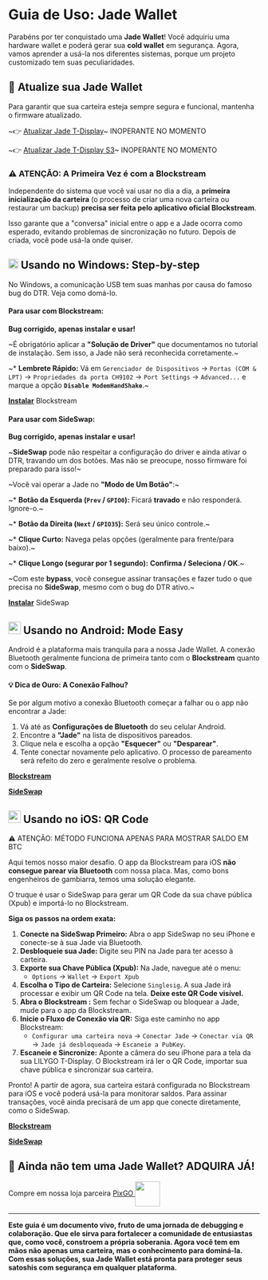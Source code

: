 # Guia de Uso: Jade Wallet

Parabéns por ter conquistado uma **Jade Wallet**! Você adquiriu uma hardware wallet e poderá gerar sua **cold wallet** em segurança. Agora, vamos aprender a usá-la nos diferentes sistemas, porque um projeto customizado tem suas peculiaridades.

## 🚀 Atualize sua Jade Wallet

Para garantir que sua carteira esteja sempre segura e funcional, mantenha o firmware atualizado.

~👉 [Atualizar Jade T-Display](https://github.com/CaTeIM/jade-diy/blob/main/atualizar_jade_tdisplay.md)~ INOPERANTE NO MOMENTO

~👉 [Atualizar Jade T-Display S3](https://github.com/CaTeIM/jade-diy/blob/main/atualizar_jade_tdisplays3.md)~ INOPERANTE NO MOMENTO

### ⚠️ ATENÇÃO: A Primeira Vez é com a Blockstream

Independente do sistema que você vai usar no dia a dia, a **primeira inicialização da carteira** (o processo de criar uma nova carteira ou restaurar um backup) **precisa ser feita pelo aplicativo oficial Blockstream**.

Isso garante que a "conversa" inicial entre o app e a Jade ocorra como esperado, evitando problemas de sincronização no futuro. Depois de criada, você pode usá-la onde quiser.

## <img src="https://cdn.jsdelivr.net/gh/devicons/devicon/icons/windows11/windows11-original.svg" width="20" height="20"/> Usando no Windows: Step-by-step

No Windows, a comunicação USB tem suas manhas por causa do famoso bug do DTR. Veja como domá-lo.

#### **Para usar com Blockstream:**

**Bug corrigido, apenas instalar e usar!**

~É obrigatório aplicar a **"Solução de Driver"** que documentamos no tutorial de instalação. Sem isso, a Jade não será reconhecida corretamente.~

~* **Lembrete Rápido:** Vá em `Gerenciador de Dispositivos` → `Portas (COM & LPT)` → `Propriedades da porta CH9102` → `Port Settings` → `Advanced...` e marque a opção **`Disable ModemHandShake`**.~

[**Instalar**](https://blockstream.com/app/) Blockstream

#### **Para usar com SideSwap:**

**Bug corrigido, apenas instalar e usar!**

~**SideSwap** pode não respeitar a configuração do driver e ainda ativar o DTR, travando um dos botões. Mas não se preocupe, nosso firmware foi preparado para isso!~

~Você vai operar a Jade no **"Modo de Um Botão"**:~

~* **Botão da Esquerda (`Prev` / `GPIO0`):** Ficará **travado** e não responderá. Ignore-o.~

~* **Botão da Direita (`Next` / `GPIO35`):** Será seu único controle.~

~* **Clique Curto:** Navega pelas opções (geralmente para frente/para baixo).~

~* **Clique Longo (segurar por 1 segundo):** **Confirma / Seleciona / OK**.~

~Com este **bypass**, você consegue assinar transações e fazer tudo o que precisa no **SideSwap**, mesmo com o bug do DTR ativo.~

[**Instalar**](https://sideswap.io/downloads/) SideSwap

## <img src="https://cdn.jsdelivr.net/gh/devicons/devicon/icons/android/android-original.svg" width="25" height="25"/> Usando no Android: Mode Easy

Android é a plataforma mais tranquila para a nossa Jade Wallet. A conexão Bluetooth geralmente funciona de primeira tanto com o **Blockstream** quanto com o **SideSwap**.

#### 💡 Dica de Ouro: A Conexão Falhou?

Se por algum motivo a conexão Bluetooth começar a falhar ou o app não encontrar a Jade:

1.  Vá até as **Configurações de Bluetooth** do seu celular Android.
2.  Encontre a **"Jade"** na lista de dispositivos pareados.
3.  Clique nela e escolha a opção **"Esquecer"** ou **"Desparear"**.
4.  Tente conectar novamente pelo aplicativo. O processo de pareamento será refeito do zero e geralmente resolve o problema.

[**Blockstream**](https://play.google.com/store/apps/details?id=com.greenaddress.greenbits_android_wallet)

[**SideSwap**](https://play.google.com/store/apps/details?id=io.sideswap)

## <img src="https://upload.wikimedia.org/wikipedia/commons/1/1b/Apple_logo_grey.svg" height="25"/> Usando no iOS: QR Code
⚠️ ATENÇÃO: MÉTODO FUNCIONA APENAS PARA MOSTRAR SALDO EM BTC

Aqui temos nosso maior desafio. O app da Blockstream para iOS **não consegue parear via Bluetooth** com nossa placa. Mas, como bons engenheiros de gambiarra, temos uma solução elegante.

O truque é usar o SideSwap para gerar um QR Code da sua chave pública (Xpub) e importá-lo no Blockstream.

**Siga os passos na ordem exata:**

1.  **Conecte na SideSwap Primeiro:** Abra o app SideSwap no seu iPhone e conecte-se à sua Jade via Bluetooth.
2.  **Desbloqueie sua Jade:** Digite seu PIN na Jade para ter acesso à carteira.
3.  **Exporte sua Chave Pública (Xpub):** Na Jade, navegue até o menu:
    * `Options` → `Wallet` → `Export Xpub`
4.  **Escolha o Tipo de Carteira:** Selecione `Singlesig`. A sua Jade irá processar e exibir um QR Code na tela. **Deixe este QR Code visível.**
5.  **Abra o Blockstream :** Sem fechar o SideSwap ou bloquear a Jade, mude para o app da Blockstream.
6.  **Inicie o Fluxo de Conexão via QR:** Siga este caminho no app Blockstream:
    * `Configurar uma carteira nova` → `Conectar Jade` → `Conectar via QR` → `Jade já desbloqueada` → `Escaneie a PubKey`.
7.  **Escaneie e Sincronize:** Aponte a câmera do seu iPhone para a tela da sua LILYGO T-Display. O Blockstream irá ler o QR Code, importar sua chave pública e sincronizar sua carteira.

Pronto! A partir de agora, sua carteira estará configurada no Blockstream para iOS e você poderá usá-la para monitorar saldos. Para assinar transações, você ainda precisará de um app que conecte diretamente, como o SideSwap.

[**Blockstream**](https://apps.apple.com/us/app/green-bitcoin-wallet/id1402243590)

[**SideSwap**](https://apps.apple.com/app/sideswap/id1556476417#?platform=iphone)

## 🛒 Ainda não tem uma Jade Wallet? **ADQUIRA JÁ!**

Compre em nossa loja parceira <span><a href="https://pixgo.org/loja/jade-wallet">PixGO <img src="https://pixgo.org/imgs/logo.png" width="50" align="absmiddle"/></a></span>

---
**Este guia é um documento vivo, fruto de uma jornada de debugging e colaboração. Que ele sirva para fortalecer a comunidade de entusiastas que, como você, constroem a própria soberania. Agora você tem em mãos não apenas uma carteira, mas o conhecimento para dominá-la. Com essas soluções, sua Jade Wallet está pronta para proteger seus satoshis com segurança em qualquer plataforma.**
